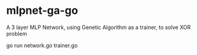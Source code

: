 # mlpnet-ga-go
A 3 layer MLP Network, using Genetic Algorithm as a trainer, to solve XOR problem

go run network.go trainer.go
